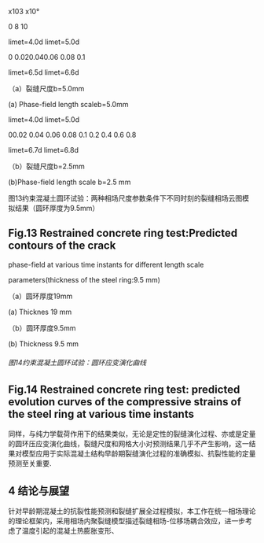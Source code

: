 x103 x10°

0 8 10

limet=4.0d limet=5.0d

0 0.020.040.06 0.08 0.1

limet=6.5d limet=6.6d

（a）裂缝尺度b=5.0mm

(a) Phase-field length scaleb=5.0mm

<!-- x10°  -->

limet=4.0d limet=5.0d

00.02 0.04 0.06 0.08 0.1 0.2 0.4 0.6 0.8

limet=6.7d limet=6.8d

（b）裂缝尺度b=2.5mm

(b)Phase-field length scale b=2.5 mm

图13约束混凝土圆环试验：两种相场尺度参数条件下不同时刻的裂缝相场云图模拟结果（圆环厚度为9.5mm）

## Fig.13 Restrained concrete ring test:Predicted contours of the crack

phase-field at various time instants for different length scale

parameters(thickness of the steel ring:9.5 mm)

<!-- 0 \times 1 0 ^ { - 6 } -20 aS - 40 -60 numerical(h=0.5 numerical b=2.5) (h=1&gb=5) + experimental results -80 0 2 4 6 8 10 time t/d  -->

（a）圆环厚度19mm

(a) Thicknes 19 mm

<!-- 0 \times 1 0 ^ { - 6 } -40 LRJS 80 -120 numerical(h=0.58b=2.5) numerical(h=1&eb=5) -160 x experimental results 0 2 4 6 8 10 time t/d  -->

（b）圆环厚度9.5mm

(b) Thickness 9.5 mm

###### 图14约束混凝土圆环试验：圆环应变演化曲线

## Fig.14 Restrained concrete ring test: predicted evolution curves of the compressive strains of the steel ring at various time instants

同样，与纯力学载荷作用下的结果类似，无论是定性的裂缝演化过程、亦或是定量的圆环压应变演化曲线，裂缝尺度和网格大小对预测结果几乎不产生影响，这一结果对模型应用于实际混凝土结构早龄期裂缝演化过程的准确模拟、抗裂性能的定量预测至关重要.

## 4 结论与展望

针对早龄期混凝土的抗裂性能预测和裂缝扩展全过程模拟，本工作在统一相场理论的理论框架内，采用相场内聚裂缝模型描述裂缝相场-位移场耦合效应，进一步考虑了温度引起的混凝土热膨胀变形、

